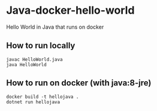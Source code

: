# Java-docker-hello-world
Hello World in Java that runs on docker

## How to run locally
```
javac HelloWorld.java
java HelloWorld
```

## How to run on docker (with java:8-jre)
```
docker build -t hellojava .
dotnet run hellojava
```
